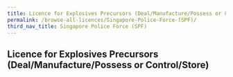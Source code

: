 ```yaml
---
title: Licence for Explosives Precursors (Deal/Manufacture/Possess or Control/Store)
permalink: /browse-all-licences/Singapore-Police-Force-(SPF)/
third_nav_title: Singapore Police Force (SPF)
---
```

## Licence for Explosives Precursors (Deal/Manufacture/Possess or Control/Store)
